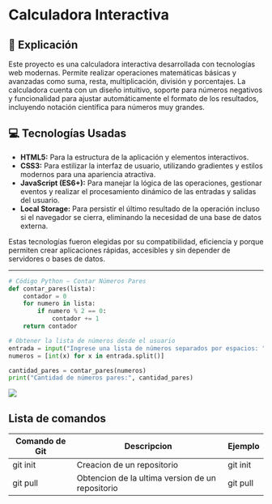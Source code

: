 # Calculadora Interactiva

## 📖 Explicación  
Este proyecto es una calculadora interactiva desarrollada con tecnologías web modernas. Permite realizar operaciones matemáticas básicas y avanzadas como suma, resta, multiplicación, división y porcentajes. La calculadora cuenta con un diseño intuitivo, soporte para números negativos y funcionalidad para ajustar automáticamente el formato de los resultados, incluyendo notación científica para números muy grandes.  

## 💻 Tecnologías Usadas  
- **HTML5:** Para la estructura de la aplicación y elementos interactivos.  
- **CSS3:** Para estilizar la interfaz de usuario, utilizando gradientes y estilos modernos para una apariencia atractiva.  
- **JavaScript (ES6+):** Para manejar la lógica de las operaciones, gestionar eventos y realizar el procesamiento dinámico de las entradas y salidas del usuario.  
- **Local Storage:** Para persistir el último resultado de la operación incluso si el navegador se cierra, eliminando la necesidad de una base de datos externa.  

Estas tecnologías fueron elegidas por su compatibilidad, eficiencia y porque permiten crear aplicaciones rápidas, accesibles y sin depender de servidores o bases de datos.  

---

```python
# Código Python – Contar Números Pares
def contar_pares(lista):
    contador = 0
    for numero in lista:
        if numero % 2 == 0:
            contador += 1
    return contador

# Obtener la lista de números desde el usuario
entrada = input("Ingrese una lista de números separados por espacios: ")
numeros = [int(x) for x in entrada.split()]

cantidad_pares = contar_pares(numeros)
print("Cantidad de números pares:", cantidad_pares)
```
<img
src="https://encrypted-tbn0.gstatic.com/images?q=tbn:ANd9GcS0AZZfN3ANDCsta0HlzAswffR80uajvVn8yA&s">


## Lista de comandos
| Comando de Git | Descripcion                                      | Ejemplo  |
|----------------|--------------------------------------------------|----------|
| git init       | Creacion de un repositorio                       | git init |
| git pull       | Obtencion de la ultima version de un repositorio | git pull |
